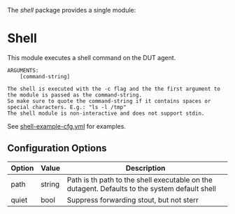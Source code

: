 The _shell_ package provides a single module:

# Shell

This module executes a shell command on the DUT agent.

```
ARGUMENTS:
	[command-string]

The shell is executed with the -c flag and the the first argument to the module is passed as the command-string.
So make sure to quote the command-string if it contains spaces or special characters. E.g.: "ls -l /tmp"
The shell module is non-interactive and does not support stdin.
```

See [shell-example-cfg.yml](./shell-example-cfg.yml) for examples. 

## Configuration Options

| Option | Value | Description
|----------|--------|------------------------------------|
| path | string | Path is th path to the shell executable on the dutagent. Defaults to the system default shell  |
| quiet | bool | Suppress forwarding stout, but not sterr |